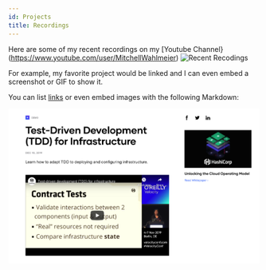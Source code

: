 ```yaml
---
id: Projects
title: Recordings
---
```


Here are some of my recent recordings on my [Youtube Channel} (https://www.youtube.com/user/MitchellWahlmeier)
![Recent Recodings](./assets/recordings.png)

For example, my favorite project would be linked and I can even embed
a screenshot or GIF to show it.

You can list [links](https://www.hashicorp.com/resources/test-driven-development-tdd-for-infrastructure)
or even embed images with the following Markdown:

![Add alternate text for image](./assets/rosemary.png)
